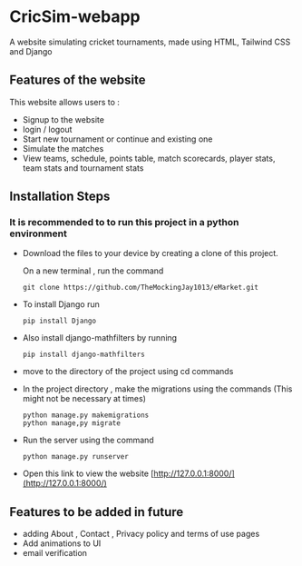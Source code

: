 # CricSim-webapp

A website simulating cricket tournaments, made using HTML, Tailwind CSS and Django

## Features of the website 
This website allows users to :
- Signup to the website
- login / logout
- Start new tournament or continue and existing one
- Simulate the matches 
- View teams, schedule, points table, match scorecards, player stats, team stats and tournament stats


## Installation Steps

### It is recommended to to run this project in a python environment

- Download the files to your device by creating a clone of this project.
  
  On a new terminal , run the command
  ```
  git clone https://github.com/TheMockingJay1013/eMarket.git
  ```
- To install Django run
  ```
  pip install Django
  ```
- Also install django-mathfilters by running 
  ```
  pip install django-mathfilters
  ```
- move to the directory of the project using cd commands

- In the project directory , make the migrations using the commands (This might not be necessary at times)
  ```
  python manage.py makemigrations
  python manage,py migrate
  ```
- Run the server using the command
  ```
  python manage.py runserver
  ```
- Open this link to view the website [http://127.0.0.1:8000/](http://127.0.0.1:8000/)

## Features to be added in future 
- adding About , Contact , Privacy policy and terms of use pages
- Add animations to UI
- email verification
